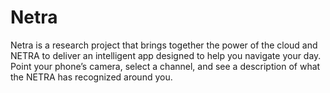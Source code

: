 # Netra

Netra is a research project that brings together the power of the cloud and NETRA to deliver an intelligent app designed to help you navigate your day. Point your phone’s camera, select a channel, and see a description of what the NETRA has recognized around you.

